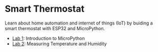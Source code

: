 # Smart Thermostat
Learn about home automation and internet of things (IoT) by buiding a smart thermostat with ESP32 and MicroPython.

* [Lab 1](labs/Lab1.md): Introduction to MicroPython
* [Lab 2](labs/Lab2.md): Measuring Temperature and Humidity
